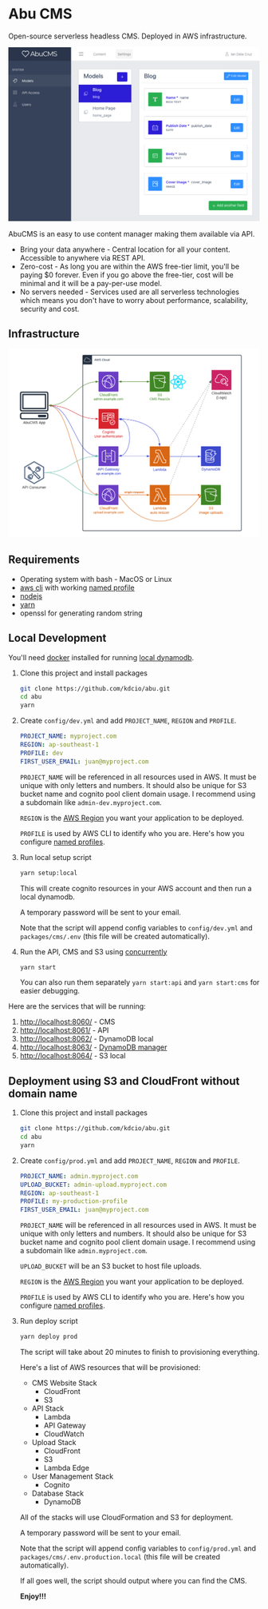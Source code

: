 # Abu CMS

Open-source serverless headless CMS. Deployed in AWS infrastructure.

![Models](docs/img/models.png)

AbuCMS is an easy to use content manager making them available via API.

- Bring your data anywhere - Central location for all your content. Accessible to anywhere via REST API.
- Zero-cost - As long you are within the AWS free-tier limit, you'll be paying $0 forever. Even if you go above the free-tier, cost will be minimal and it will be a pay-per-use model.
- No servers needed - Services used are all serverless technologies which means you don't have to worry about performance, scalability, security and cost.

## Infrastructure

![Infrastructure](docs/img/infra.png)

## Requirements

- Operating system with bash - MacOS or Linux
- [aws cli](https://aws.amazon.com/cli/) with working [named profile](https://docs.aws.amazon.com/cli/latest/userguide/cli-configure-profiles.html)
- [nodejs](https://nodejs.org/en/)
- [yarn](https://yarnpkg.com/)
- openssl for generating random string

## Local Development

You'll need [docker](https://www.docker.com/) installed for running [local dynamodb](https://hub.docker.com/r/amazon/dynamodb-local).

1. Clone this project and install packages

   ```bash
   git clone https://github.com/kdcio/abu.git
   cd abu
   yarn
   ```

2. Create `config/dev.yml` and add `PROJECT_NAME`, `REGION` and `PROFILE`.

   ```yaml
   PROJECT_NAME: myproject.com
   REGION: ap-southeast-1
   PROFILE: dev
   FIRST_USER_EMAIL: juan@myproject.com
   ```

   `PROJECT_NAME` will be referenced in all resources used in AWS. It must be unique with only letters and numbers. It should also be unique for S3 bucket name and cognito pool client domain usage. I recommend using a subdomain like `admin-dev.myproject.com`.

   `REGION` is the [AWS Region](https://docs.aws.amazon.com/AmazonRDS/latest/UserGuide/Concepts.RegionsAndAvailabilityZones.html) you want your application to be deployed.

   `PROFILE` is used by AWS CLI to identify who you are. Here's how you configure [named profiles](https://docs.aws.amazon.com/cli/latest/userguide/cli-configure-profiles.html).

3. Run local setup script

   ```bash
   yarn setup:local
   ```

   This will create cognito resources in your AWS account and then run a local dynamodb.

   A temporary password will be sent to your email.

   Note that the script will append config variables to `config/dev.yml` and `packages/cms/.env` (this file will be created automatically).

4. Run the API, CMS and S3 using [concurrently](https://www.npmjs.com/package/concurrently)

   ```bash
   yarn start
   ```

   You can also run them separately `yarn start:api` and `yarn start:cms` for easier debugging.

Here are the services that will be running:

1. [http://localhost:8060/](http://localhost:8060/) - CMS
2. [http://localhost:8061/](http://localhost:8061/) - API
3. [http://localhost:8062/](http://localhost:8062/) - DynamoDB local
4. [http://localhost:8063/](http://localhost:8063/) - [DynamoDB manager](https://github.com/YoyaTeam/dynamodb-manager)
5. [http://localhost:8064/](http://localhost:8064) - S3 local

## Deployment using S3 and CloudFront without domain name

1. Clone this project and install packages

   ```bash
   git clone https://github.com/kdcio/abu.git
   cd abu
   yarn
   ```

2. Create `config/prod.yml` and add `PROJECT_NAME`, `REGION` and `PROFILE`.

   ```yaml
   PROJECT_NAME: admin.myproject.com
   UPLOAD_BUCKET: admin-upload.myproject.com
   REGION: ap-southeast-1
   PROFILE: my-production-profile
   FIRST_USER_EMAIL: juan@myproject.com
   ```

   `PROJECT_NAME` will be referenced in all resources used in AWS. It must be unique with only letters and numbers. It should also be unique for S3 bucket name and cognito pool client domain usage. I recommend using a subdomain like `admin.myproject.com`.

   `UPLOAD_BUCKET` will be an S3 bucket to host file uploads.

   `REGION` is the [AWS Region](https://docs.aws.amazon.com/AmazonRDS/latest/UserGuide/Concepts.RegionsAndAvailabilityZones.html) you want your application to be deployed.

   `PROFILE` is used by AWS CLI to identify who you are. Here's how you configure [named profiles](https://docs.aws.amazon.com/cli/latest/userguide/cli-configure-profiles.html).

3. Run deploy script

   ```bash
   yarn deploy prod
   ```

   The script will take about 20 minutes to finish to provisioning everything.

   Here's a list of AWS resources that will be provisioned:

   - CMS Website Stack
     - CloudFront
     - S3
   - API Stack
     - Lambda
     - API Gateway
     - CloudWatch
   - Upload Stack
     - CloudFront
     - S3
     - Lambda Edge
   - User Management Stack
     - Cognito
   - Database Stack
     - DynamoDB

   All of the stacks will use CloudFormation and S3 for deployment.

   A temporary password will be sent to your email.

   Note that the script will append config variables to `config/prod.yml` and `packages/cms/.env.production.local` (this file will be created automatically).

   If all goes well, the script should output where you can find the CMS.

   **Enjoy!!!**
